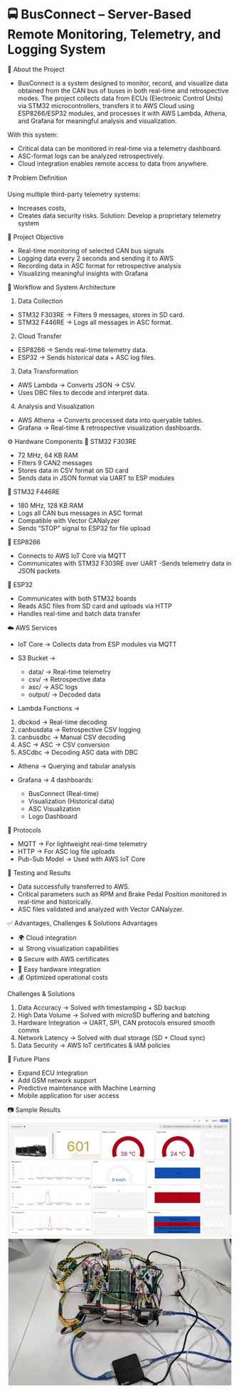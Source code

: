 # 🚍 BusConnect – Server-Based Remote Monitoring, Telemetry, and Logging System

📌 About the Project

- BusConnect is a system designed to monitor, record, and visualize data obtained from the CAN bus of buses in both real-time and retrospective modes.
The project collects data from ECUs (Electronic Control Units) via STM32 microcontrollers, transfers it to AWS Cloud using ESP8266/ESP32 modules, and processes it with AWS Lambda, Athena, and Grafana for meaningful analysis and visualization.

With this system:
- Critical data can be monitored in real-time via a telemetry dashboard.
- ASC-format logs can be analyzed retrospectively.
- Cloud integration enables remote access to data from anywhere.

❓ Problem Definition

Using multiple third-party telemetry systems:
- Increases costs,
- Creates data security risks.
Solution: Develop a proprietary telemetry system

🎯 Project Objective

- Real-time monitoring of selected CAN bus signals
- Logging data every 2 seconds and sending it to AWS
- Recording data in ASC format for retrospective analysis
- Visualizing meaningful insights with Grafana

🔄 Workflow and System Architecture

1. Data Collection
- STM32 F303RE → Filters 9 messages, stores in SD card.
- STM32 F446RE → Logs all messages in ASC format.

2. Cloud Transfer
- ESP8266 → Sends real-time telemetry data.
- ESP32 → Sends historical data + ASC log files.

3. Data Transformation
- AWS Lambda → Converts JSON → CSV.
- Uses DBC files to decode and interpret data.

4. Analysis and Visualization
- AWS Athena → Converts processed data into queryable tables.
- Grafana → Real-time & retrospective visualization dashboards.

⚙️ Hardware Components
🔹 STM32 F303RE
- 72 MHz, 64 KB RAM
- Filters 9 CAN2 messages
- Stores data in CSV format on SD card
- Sends data in JSON format via UART to ESP modules

🔹 STM32 F446RE
- 180 MHz, 128 KB RAM
- Logs all CAN bus messages in ASC format
- Compatible with Vector CANalyzer
- Sends “STOP” signal to ESP32 for file upload

🔹 ESP8266
- Connects to AWS IoT Core via MQTT
- Communicates with STM32 F303RE over UART
-Sends telemetry data in JSON packets

🔹 ESP32
- Communicates with both STM32 boards
- Reads ASC files from SD card and uploads via HTTP
- Handles real-time and batch data transfer


☁️ AWS Services

- IoT Core → Collects data from ESP modules via MQTT
- S3 Bucket →
  - data/ → Real-time telemetry
  - csv/ → Retrospective data
  - asc/ → ASC logs
  - output/ → Decoded data

- Lambda Functions →
1. dbckod → Real-time decoding
2. canbusdata → Retrospective CSV logging
3. canbusdbc → Manual CSV decoding
4. ASC → ASC → CSV conversion
5. ASCdbc → Decoding ASC data with DBC

- Athena → Querying and tabular analysis

- Grafana → 4 dashboards:
  - BusConnect (Real-time)
  - Visualization (Historical data)
  - ASC Visualization
  - Logo Dashboard


📡 Protocols

- MQTT → For lightweight real-time telemetry
- HTTP → For ASC log file uploads
- Pub-Sub Model → Used with AWS IoT Core

🧪 Testing and Results
- Data successfully transferred to AWS.
- Critical parameters such as RPM and Brake Pedal Position monitored in real-time and historically.
- ASC files validated and analyzed with Vector CANalyzer.

✅ Advantages, Challenges & Solutions
Advantages
  - 🌍 Cloud integration
  - 📊 Strong visualization capabilities
  - 🔒 Secure with AWS certificates
  - 🔌 Easy hardware integration
  - 💰 Optimized operational costs

Challenges & Solutions

1. Data Accuracy → Solved with timestamping + SD backup
2. High Data Volume → Solved with microSD buffering and batching
3. Hardware Integration → UART, SPI, CAN protocols ensured smooth comms
4. Network Latency → Solved with dual storage (SD + Cloud sync)
5. Data Security → AWS IoT certificates & IAM policies


🚀 Future Plans
- Expand ECU integration
- Add GSM network support
- Predictive maintenance with Machine Learning
- Mobile application for user access

📷 Sample Results
![Bus-Connect in Action](Screenshot_2.jpg)
![Bus-Connect in Action](Screenshot_3.jpg)





























































